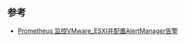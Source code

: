 ## 参考
- [Prometheus 监控VMware_ESXI并配置AlertManager告警][1]

[1]: https://zhuanlan.zhihu.com/p/596997475
